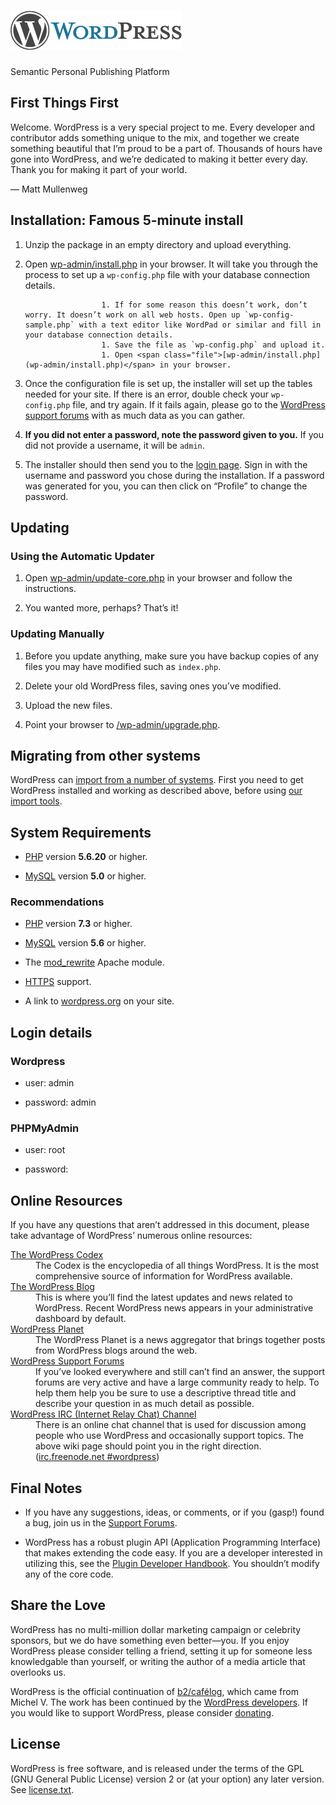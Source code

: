 
# &#10;	[![WordPress](wp-admin/images/wordpress-logo.png)](https://wordpress.org/)&#10;
Semantic Personal Publishing Platform

## First Things First
Welcome. WordPress is a very special project to me. Every developer and contributor adds something unique to the mix, and together we create something beautiful that I’m proud to be a part of. Thousands of hours have gone into WordPress, and we’re dedicated to making it better every day. Thank you for making it part of your world.

— Matt Mullenweg

## Installation: Famous 5-minute install

	

1. Unzip the package in an empty directory and upload everything.

	

1. Open <span class="file">[wp-admin/install.php](wp-admin/install.php)</span> in your browser. It will take you through the process to set up a `wp-config.php` file with your database connection details.
    		
        			    1. If for some reason this doesn’t work, don’t worry. It doesn’t work on all web hosts. Open up `wp-config-sample.php` with a text editor like WordPad or similar and fill in your database connection details.
        			    1. Save the file as `wp-config.php` and upload it.
        			    1. Open <span class="file">[wp-admin/install.php](wp-admin/install.php)</span> in your browser.
        		
    
    
    	

	

1. Once the configuration file is set up, the installer will set up the tables needed for your site. If there is an error, double check your `wp-config.php` file, and try again. If it fails again, please go to the [WordPress support forums](https://wordpress.org/support/forums/) with as much data as you can gather.

	

1. **If you did not enter a password, note the password given to you.** If you did not provide a username, it will be `admin`.

	

1. The installer should then send you to the [login page](wp-login.php). Sign in with the username and password you chose during the installation. If a password was generated for you, you can then click on “Profile” to change the password.


## Updating
### Using the Automatic Updater

	

1. Open <span class="file">[wp-admin/update-core.php](wp-admin/update-core.php)</span> in your browser and follow the instructions.

	

1. You wanted more, perhaps? That’s it!


### Updating Manually

	

1. Before you update anything, make sure you have backup copies of any files you may have modified such as `index.php`.

	

1. Delete your old WordPress files, saving ones you’ve modified.

	

1. Upload the new files.

	

1. Point your browser to <span class="file">[/wp-admin/upgrade.php](wp-admin/upgrade.php).</span>


## Migrating from other systems
WordPress can [import from a number of systems](https://wordpress.org/support/article/importing-content/). First you need to get WordPress installed and working as described above, before using [our import tools](wp-admin/import.php).

## System Requirements

	

- [PHP](https://secure.php.net/) version **5.6.20** or higher.

	

- [MySQL](https://www.mysql.com/) version **5.0** or higher.


### Recommendations

	

- [PHP](https://secure.php.net/) version **7.3** or higher.

	

- [MySQL](https://www.mysql.com/) version **5.6** or higher.

	

- The [mod_rewrite](https://httpd.apache.org/docs/2.2/mod/mod_rewrite.html) Apache module.

	

- [HTTPS](https://wordpress.org/news/2016/12/moving-toward-ssl/) support.

	

- A link to [wordpress.org](https://wordpress.org/) on your site.


## Login details
### Wordpress

	

- user: admin

	

- password: admin


### PHPMyAdmin

	

- user: root

	

- password: 


## Online Resources
If you have any questions that aren’t addressed in this document, please take advantage of WordPress’ numerous online resources:
<dl>
	<dt><a href="https://codex.wordpress.org/">The WordPress Codex</a></dt>
		<dd>The Codex is the encyclopedia of all things WordPress. It is the most comprehensive source of information for WordPress available.</dd>
	<dt><a href="https://wordpress.org/news/">The WordPress Blog</a></dt>
		<dd>This is where you’ll find the latest updates and news related to WordPress. Recent WordPress news appears in your administrative dashboard by default.</dd>
	<dt><a href="https://planet.wordpress.org/">WordPress Planet</a></dt>
		<dd>The WordPress Planet is a news aggregator that brings together posts from WordPress blogs around the web.</dd>
	<dt><a href="https://wordpress.org/support/forums/">WordPress Support Forums</a></dt>
		<dd>If you’ve looked everywhere and still can’t find an answer, the support forums are very active and have a large community ready to help. To help them help you be sure to use a descriptive thread title and describe your question in as much detail as possible.</dd>
	<dt><a href="https://codex.wordpress.org/IRC">WordPress <abbr>IRC</abbr> (Internet Relay Chat) Channel</a></dt>
		<dd>There is an online chat channel that is used for discussion among people who use WordPress and occasionally support topics. The above wiki page should point you in the right direction. (<a href="irc://irc.freenode.net/wordpress">irc.freenode.net #wordpress</a>)</dd>
</dl>

## Final Notes

	

- If you have any suggestions, ideas, or comments, or if you (gasp!) found a bug, join us in the [Support Forums](https://wordpress.org/support/forums/).

	

- WordPress has a robust plugin <abbr>API</abbr> (Application Programming Interface) that makes extending the code easy. If you are a developer interested in utilizing this, see the [Plugin Developer Handbook](https://developer.wordpress.org/plugins/). You shouldn’t modify any of the core code.


## Share the Love
WordPress has no multi-million dollar marketing campaign or celebrity sponsors, but we do have something even better—you. If you enjoy WordPress please consider telling a friend, setting it up for someone less knowledgable than yourself, or writing the author of a media article that overlooks us.


WordPress is the official continuation of [b2/cafélog](http://cafelog.com/), which came from Michel V. The work has been continued by the [WordPress developers](https://wordpress.org/about/). If you would like to support WordPress, please consider [donating](https://wordpress.org/donate/).

## License
WordPress is free software, and is released under the terms of the <abbr>GPL</abbr> (GNU General Public License) version 2 or (at your option) any later version. See [license.txt](license.txt).



